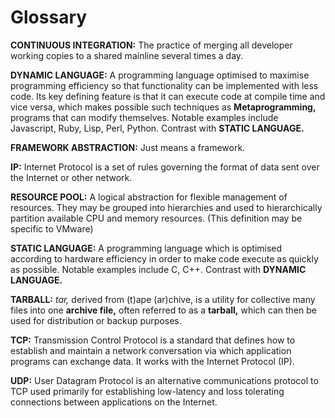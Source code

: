 # Glossary

__CONTINUOUS INTEGRATION:__ The practice of merging all developer working copies to a shared mainline several
times a day.

__DYNAMIC LANGUAGE:__ A programming language optimised to maximise programming efficiency so that functionality
can be implemented with less code. Its key defining feature is that it can execute code at compile time and vice
versa, which makes possible such techniques as __Metaprogramming,__ programs that can modify themselves. Notable
examples include Javascript, Ruby, Lisp, Perl, Python. Contrast with __STATIC LANGUAGE.__

__FRAMEWORK ABSTRACTION:__ Just means a framework.

__IP:__ Internet Protocol is a set of rules governing the format of data sent over the Internet or other network.

__RESOURCE POOL:__ A logical abstraction for flexible management of resources. They may be grouped into
hierarchies and used to hierarchically partition available CPU and memory resources. (This definition may be
specific to VMware)

__STATIC LANGUAGE:__ A programming language which is optimised according to hardware efficiency in order to make 
code execute as quickly as possible. Notable examples include C, C++. Contrast with __DYNAMIC LANGUAGE.__

__TARBALL:__ _tar,_ derived from (t)ape (ar)chive, is a utility for collective many files into one __archive 
file,__ often referred to as a __tarball,__ which can then be used for distribution or backup purposes.

__TCP:__ Transmission Control Protocol is a standard that defines how to establish and maintain a network
conversation via which application programs can exchange data. It works with the Internet Protocol (IP).

__UDP:__ User Datagram Protocol is an alternative communications protocol to TCP used primarily for establishing
low-latency and loss tolerating connections between applications on the Internet.